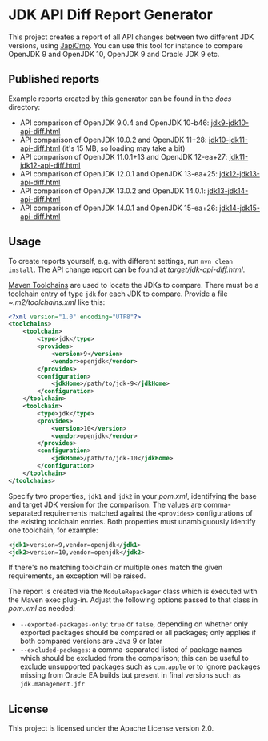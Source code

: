 # JDK API Diff Report Generator

This project creates a report of all API changes between two different JDK versions,
using [JapiCmp](https://github.com/siom79/japicmp).
You can use this tool for instance to compare OpenJDK 9 and OpenJDK 10, OpenJDK 9 and Oracle JDK 9 etc.

## Published reports

Example reports created by this generator can be found in the _docs_ directory:

* API comparison of OpenJDK 9.0.4 and OpenJDK 10-b46: [jdk9-jdk10-api-diff.html](https://gunnarmorling.github.io/jdk-api-diff/jdk9-jdk10-api-diff.html)
* API comparison of OpenJDK 10.0.2 and OpenJDK 11+28: [jdk10-jdk11-api-diff.html](https://gunnarmorling.github.io/jdk-api-diff/jdk10-jdk11-api-diff.html)
(it's 15 MB, so loading may take a bit)
* API comparison of OpenJDK 11.0.1+13 and OpenJDK 12-ea+27: [jdk11-jdk12-api-diff.html](https://gunnarmorling.github.io/jdk-api-diff/jdk11-jdk12-api-diff.html)
* API comparison of OpenJDK 12.0.1 and OpenJDK 13-ea+25: [jdk12-jdk13-api-diff.html](https://gunnarmorling.github.io/jdk-api-diff/jdk12-jdk13-api-diff.html)
* API comparison of OpenJDK 13.0.2 and OpenJDK 14.0.1: [jdk13-jdk14-api-diff.html](https://gunnarmorling.github.io/jdk-api-diff/jdk13-jdk14-api-diff.html)
* API comparison of OpenJDK 14.0.1 and OpenJDK 15-ea+26: [jdk14-jdk15-api-diff.html](https://gunnarmorling.github.io/jdk-api-diff/jdk14-jdk15-api-diff.html)

## Usage

To create reports yourself, e.g. with different settings, run `mvn clean install`.
The API change report can be found at _target/jdk-api-diff.html_.

[Maven Toolchains](https://maven.apache.org/guides/mini/guide-using-toolchains.html) are used to locate the JDKs to compare.
There must be a toolchain entry of type `jdk` for each JDK to compare.
Provide a file _~.m2/toolchains.xml_ like this:

```xml
<?xml version="1.0" encoding="UTF8"?>
<toolchains>
    <toolchain>
        <type>jdk</type>
        <provides>
            <version>9</version>
            <vendor>openjdk</vendor>
        </provides>
        <configuration>
            <jdkHome>/path/to/jdk-9</jdkHome>
        </configuration>
    </toolchain>
    <toolchain>
        <type>jdk</type>
        <provides>
            <version>10</version>
            <vendor>openjdk</vendor>
        </provides>
        <configuration>
            <jdkHome>/path/to/jdk-10</jdkHome>
        </configuration>
    </toolchain>
</toolchains>
```

Specify two properties, `jdk1` and `jdk2` in your _pom.xml_, identifying the base and target JDK version for the comparison.
The values are comma-separated requirements matched against the `<provides>` configurations of the existing toolchain entries.
Both properties must unambiguously identify one toolchain, for example:

```xml
<jdk1>version=9,vendor=openjdk</jdk1>
<jdk2>version=10,vendor=openjdk</jdk2>
```

If there's no matching toolchain or multiple ones match the given requirements, an exception will be raised.

The report is created via the `ModuleRepackager` class which is executed with the Maven exec plug-in.
Adjust the following options passed to that class in _pom.xml_ as needed:

* `--exported-packages-only`: `true` or `false`, depending on whether only exported packages should be compared
or all packages; only applies if both compared versions are Java 9 or later
* `--excluded-packages`: a comma-separated listed of package names which should be excluded from the comparison;
this can be useful to exclude unsupported packages such as `com.apple` or to ignore packages missing from Oracle EA builds
but present in final versions such as `jdk.management.jfr`

## License

This project is licensed under the Apache License version 2.0.
